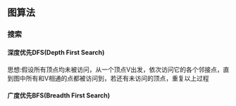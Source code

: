## 图算法

### 搜索

#### 深度优先DFS(Depth First Search)

思想:假设所有顶点均未被访问，从一个顶点V出发，依次访问它的各个邻接点，直到图中所有和V相通的点都被访问到，若还有未访问的顶点，重复以上过程

#### 广度优先BFS(Breadth First Search)
